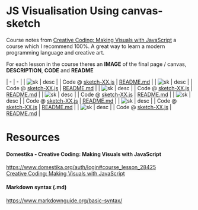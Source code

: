 # JS Visualisation Using canvas-sketch
Course notes from [Creative Coding: Making Visuals with JavaScript](https://www.domestika.org/auth/login#course_lesson_28425) a
course which I recommend 100%. A great way to learn a modern programming language and creative art.
  
For each lesson in the course theres an **IMAGE** of the final page / canvas, **DESCRIPTION**, **CODE** and **README**


| - | - | 
| ![sk]() | desc |
| Code @ [sketch-XX.js]() | [README.md]() | 
| ![sk]() | desc |
| Code @ [sketch-XX.js]() | [README.md]() | 
| ![sk]() | desc |
| Code @ [sketch-XX.js]() | [README.md]() | 
| ![sk]() | desc |
| Code @ [sketch-XX.js]() | [README.md]() | 
| ![sk]() | desc |
| Code @ [sketch-XX.js]() | [README.md]() | 
| ![sk]() | desc |
| Code @ [sketch-XX.js]() | [README.md]() | 
| ![sk]() | desc |
| Code @ [sketch-XX.js]() | [README.md]() | 




  

# Resources
#### Domestika - Creative Coding: Making Visuals with JavaScript
https://www.domestika.org/auth/login#course_lesson_28425  
[Creative Coding: Making Visuals with JavaScript](https://www.domestika.org/auth/login#course_lesson_28425)

#### Markdown syntax (.md)
https://www.markdownguide.org/basic-syntax/  
